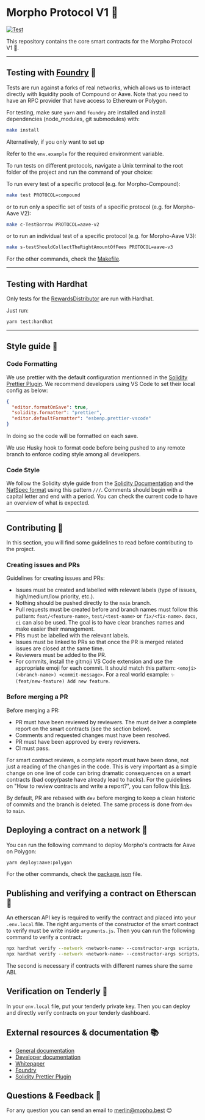 # Morpho Protocol V1 🦋

[![Test](https://github.com/morpho-labs/morpho-contracts/actions/workflows/ci-foundry.yml/badge.svg)](https://github.com/morpho-labs/morpho-contracts/actions/workflows/ci-foundry.yml)

This repository contains the core smart contracts for the Morpho Protocol V1 🦋.

---

## Testing with [Foundry](https://github.com/foundry-rs/foundry) 🔨

Tests are run against a forks of real networks, which allows us to interact directly with liquidity pools of Compound or Aave. Note that you need to have an RPC provider that have access to Ethereum or Polygon.

For testing, make sure `yarn` and `foundry` are installed and install dependencies (node_modules, git submodules) with:

```bash
make install
```

Alternatively, if you only want to set up

Refer to the `env.example` for the required environment variable.

To run tests on different protocols, navigate a Unix terminal to the root folder of the project and run the command of your choice:

To run every test of a specific protocol (e.g. for Morpho-Compound):

```bash
make test PROTOCOL=compound
```

or to run only a specific set of tests of a specific protocol (e.g. for Morpho-Aave V2):

```bash
make c-TestBorrow PROTOCOL=aave-v2
```

or to run an individual test of a specific protocol (e.g. for Morpho-Aave V3):

```bash
make s-testShouldCollectTheRightAmountOfFees PROTOCOL=aave-v3
```

For the other commands, check the [Makefile](./Makefile).

---

## Testing with Hardhat

Only tests for the [RewardsDistributor](./contracts/common/rewards-distribution/RewardsDistributor.sol) are run with Hardhat.

Just run:

```bash
yarn test:hardhat
```

---

## Style guide 💅

### Code Formatting

We use prettier with the default configuration mentionned in the [Solidity Prettier Plugin](https://github.com/prettier-solidity/prettier-plugin-solidity).
We recommend developers using VS Code to set their local config as below:

```json
{
  "editor.formatOnSave": true,
  "solidity.formatter": "prettier",
  "editor.defaultFormatter": "esbenp.prettier-vscode"
}
```

In doing so the code will be formatted on each save.

We use Husky hook to format code before being pushed to any remote branch to enforce coding style among all developers.

### Code Style

We follow the Solidity style guide from the [Solidity Documentation](https://docs.soliditylang.org/en/latest/style-guide.html) and the [NatSpec format](https://docs.soliditylang.org/en/latest/natspec-format.html) using this pattern `///`.
Comments should begin with a capital letter and end with a period. You can check the current code to have an overview of what is expected.

---

## Contributing 💪

In this section, you will find some guidelines to read before contributing to the project.

### Creating issues and PRs

Guidelines for creating issues and PRs:

- Issues must be created and labelled with relevant labels (type of issues, high/medium/low priority, etc.).
- Nothing should be pushed directly to the `main` branch.
- Pull requests must be created before and branch names must follow this pattern: `feat/<feature-name>`, `test/<test-name>` or `fix/<fix-name>`. `docs`, `ci` can also be used. The goal is to have clear branches names and make easier their management.
- PRs must be labelled with the relevant labels.
- Issues must be linked to PRs so that once the PR is merged related issues are closed at the same time.
- Reviewers must be added to the PR.
- For commits, install the gitmoji VS Code extension and use the appropriate emoji for each commit. It should match this pattern: `<emoji> (<branch-name>) <commit-message>`. For a real world example: `✨ (feat/new-feature) Add new feature`.

### Before merging a PR

Before merging a PR:

- PR must have been reviewed by reviewers. The must deliver a complete report on the smart contracts (see the section below).
- Comments and requested changes must have been resolved.
- PR must have been approved by every reviewers.
- CI must pass.

For smart contract reviews, a complete report must have been done, not just a reading of the changes in the code. This is very important as a simple change on one line of code can bring dramatic consequences on a smart contracts (bad copy/paste have already lead to hacks).
For the guidelines on "How to review contracts and write a report?", you can follow this [link](https://morpho-labs.notion.site/How-to-do-a-Smart-Contract-Review-81d1dc692259463993cc7d81544767d1).

By default, PR are rebased with `dev` before merging to keep a clean historic of commits and the branch is deleted. The same process is done from `dev` to `main`.

## Deploying a contract on a network 🚀

You can run the following command to deploy Morpho's contracts for Aave on Polygon:

```bash
yarn deploy:aave:polygon
```

For the other commands, check the [package.json](./package.json) file.

## Publishing and verifying a contract on Etherscan 📡

An etherscan API key is required to verify the contract and placed into your `.env.local` file.
The right arguments of the constructor of the smart contract to verify must be write inside `arguments.js`. Then you can run the following command to verify a contract:

```bash
npx hardhat verify --network <network-name> --constructor-args scripts/arguments.js <contract-address>
npx hardhat verify --network <network-name> --constructor-args scripts/arguments.js --contract contracts/Example.sol:ExampleContract <contract-address>
```

The second is necessary if contracts with different names share the same ABI.

## Verification on Tenderly 📡

In your `env.local` file, put your tenderly private key. Then you can deploy and directly verify contracts on your tenderly dashboard.

## External resources & documentation 📚

- [General documentation](https://morpho-labs.gitbook.io/morpho-documentation/)
- [Developer documentation](https://morpho-labs.gitbook.io/technical-documentation/)
- [Whitepaper](https://whitepaper.morpho.best)
- [Foundry](https://github.com/gakonst/foundry)
- [Solidity Prettier Plugin](https://github.com/prettier-solidity/prettier-plugin-solidity)

## Questions & Feedback 💬

For any question you can send an email to [merlin@mopho.best](mailto:merlin@morpho.best) 😊
